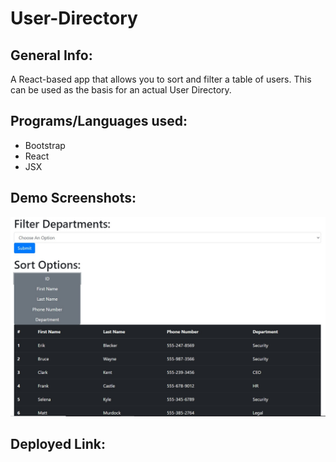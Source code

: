 # User-Directory

## General Info:
A React-based app that allows you to sort and filter a table of users.
This can be used as the basis for an actual User Directory. 

## Programs/Languages used:
* Bootstrap
* React
* JSX

## Demo Screenshots:
<img src="./demo/1.jpg">

## Deployed Link:

